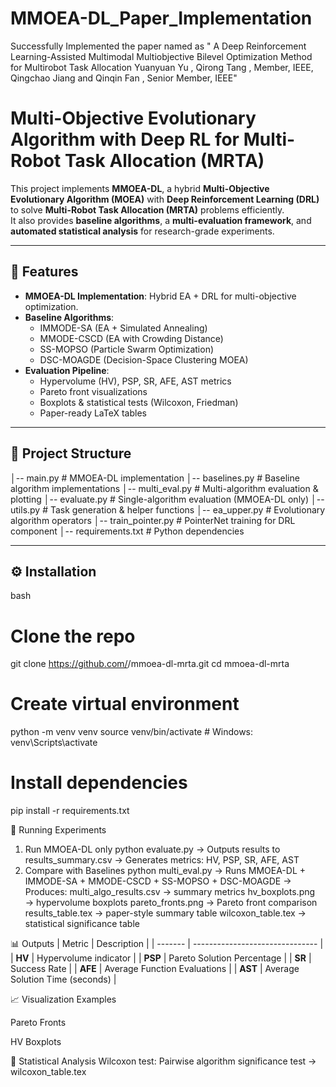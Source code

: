 # MMOEA-DL_Paper_Implementation
Successfully Implemented the paper named as " A Deep Reinforcement Learning-Assisted  Multimodal Multiobjective Bilevel Optimization  Method for Multirobot Task Allocation  Yuanyuan Yu  , Qirong Tang  , Member, IEEE, Qingchao Jiang  and Qinqin Fan  , Senior Member, IEEE"

# Multi-Objective Evolutionary Algorithm with Deep RL for Multi-Robot Task Allocation (MRTA)

This project implements **MMOEA-DL**, a hybrid **Multi-Objective Evolutionary Algorithm (MOEA)** with **Deep Reinforcement Learning (DRL)** to solve **Multi-Robot Task Allocation (MRTA)** problems efficiently.  
It also provides **baseline algorithms**, a **multi-evaluation framework**, and **automated statistical analysis** for research-grade experiments.

---

## 🚀 Features
- **MMOEA-DL Implementation**: Hybrid EA + DRL for multi-objective optimization.
- **Baseline Algorithms**:
  - IMMODE-SA (EA + Simulated Annealing)
  - MMODE-CSCD (EA with Crowding Distance)
  - SS-MOPSO (Particle Swarm Optimization)
  - DSC-MOAGDE (Decision-Space Clustering MOEA)
- **Evaluation Pipeline**:
  - Hypervolume (HV), PSP, SR, AFE, AST metrics
  - Pareto front visualizations
  - Boxplots & statistical tests (Wilcoxon, Friedman)
  - Paper-ready LaTeX tables

---

## 📂 Project Structure
│-- main.py # MMOEA-DL implementation
│-- baselines.py # Baseline algorithm implementations
│-- multi_eval.py # Multi-algorithm evaluation & plotting
│-- evaluate.py # Single-algorithm evaluation (MMOEA-DL only)
│-- utils.py # Task generation & helper functions
│-- ea_upper.py # Evolutionary algorithm operators
│-- train_pointer.py # PointerNet training for DRL component
│-- requirements.txt # Python dependencies

---

## ⚙️ Installation
bash
# Clone the repo
git clone https://github.com/<your-username>/mmoea-dl-mrta.git
cd mmoea-dl-mrta

# Create virtual environment
python -m venv venv
source venv/bin/activate    # Windows: venv\Scripts\activate

# Install dependencies
pip install -r requirements.txt

🏃 Running Experiments
1. Run MMOEA-DL only
python evaluate.py
 -> Outputs results to results_summary.csv
 -> Generates metrics: HV, PSP, SR, AFE, AST
2. Compare with Baselines
python multi_eval.py
-> Runs MMOEA-DL + IMMODE-SA + MMODE-CSCD + SS-MOPSO + DSC-MOAGDE
-> Produces:
   multi_algo_results.csv → summary metrics
   hv_boxplots.png → hypervolume boxplots
   pareto_fronts.png → Pareto front comparison
   results_table.tex → paper-style summary table
   wilcoxon_table.tex → statistical significance table

📊 Outputs
| Metric  | Description                     |
| ------- | ------------------------------- |
| **HV**  | Hypervolume indicator           |
| **PSP** | Pareto Solution Percentage      |
| **SR**  | Success Rate                    |
| **AFE** | Average Function Evaluations    |
| **AST** | Average Solution Time (seconds) |

📈 Visualization Examples

Pareto Fronts

HV Boxplots

🧪 Statistical Analysis
Wilcoxon test: Pairwise algorithm significance test → wilcoxon_table.tex
